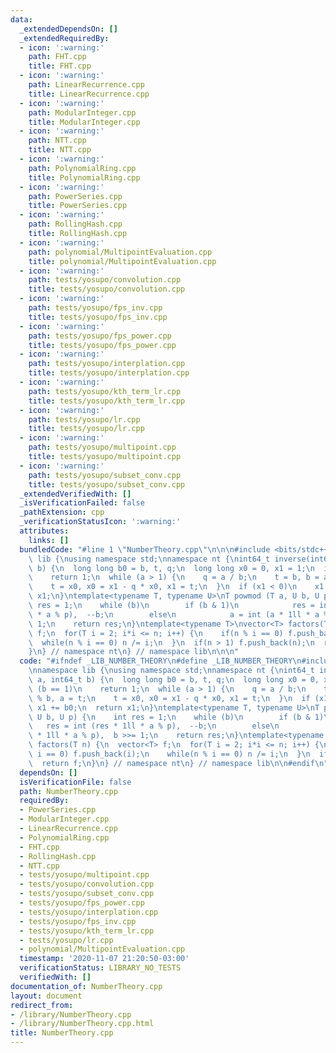 ```yaml
---
data:
  _extendedDependsOn: []
  _extendedRequiredBy:
  - icon: ':warning:'
    path: FHT.cpp
    title: FHT.cpp
  - icon: ':warning:'
    path: LinearRecurrence.cpp
    title: LinearRecurrence.cpp
  - icon: ':warning:'
    path: ModularInteger.cpp
    title: ModularInteger.cpp
  - icon: ':warning:'
    path: NTT.cpp
    title: NTT.cpp
  - icon: ':warning:'
    path: PolynomialRing.cpp
    title: PolynomialRing.cpp
  - icon: ':warning:'
    path: PowerSeries.cpp
    title: PowerSeries.cpp
  - icon: ':warning:'
    path: RollingHash.cpp
    title: RollingHash.cpp
  - icon: ':warning:'
    path: polynomial/MultipointEvaluation.cpp
    title: polynomial/MultipointEvaluation.cpp
  - icon: ':warning:'
    path: tests/yosupo/convolution.cpp
    title: tests/yosupo/convolution.cpp
  - icon: ':warning:'
    path: tests/yosupo/fps_inv.cpp
    title: tests/yosupo/fps_inv.cpp
  - icon: ':warning:'
    path: tests/yosupo/fps_power.cpp
    title: tests/yosupo/fps_power.cpp
  - icon: ':warning:'
    path: tests/yosupo/interplation.cpp
    title: tests/yosupo/interplation.cpp
  - icon: ':warning:'
    path: tests/yosupo/kth_term_lr.cpp
    title: tests/yosupo/kth_term_lr.cpp
  - icon: ':warning:'
    path: tests/yosupo/lr.cpp
    title: tests/yosupo/lr.cpp
  - icon: ':warning:'
    path: tests/yosupo/multipoint.cpp
    title: tests/yosupo/multipoint.cpp
  - icon: ':warning:'
    path: tests/yosupo/subset_conv.cpp
    title: tests/yosupo/subset_conv.cpp
  _extendedVerifiedWith: []
  _isVerificationFailed: false
  _pathExtension: cpp
  _verificationStatusIcon: ':warning:'
  attributes:
    links: []
  bundledCode: "#line 1 \"NumberTheory.cpp\"\n\n\n#include <bits/stdc++.h>\n\nnamespace\
    \ lib {\nusing namespace std;\nnamespace nt {\nint64_t inverse(int64_t a, int64_t\
    \ b) {\n  long long b0 = b, t, q;\n  long long x0 = 0, x1 = 1;\n  if (b == 1)\n\
    \    return 1;\n  while (a > 1) {\n    q = a / b;\n    t = b, b = a % b, a = t;\n\
    \    t = x0, x0 = x1 - q * x0, x1 = t;\n  }\n  if (x1 < 0)\n    x1 += b0;\n  return\
    \ x1;\n}\ntemplate<typename T, typename U>\nT powmod (T a, U b, U p) {\n    int\
    \ res = 1;\n    while (b)\n        if (b & 1)\n            res = int (res * 1ll\
    \ * a % p),  --b;\n        else\n            a = int (a * 1ll * a % p),  b >>=\
    \ 1;\n    return res;\n}\ntemplate<typename T>\nvector<T> factors(T n) {\n  vector<T>\
    \ f;\n  for(T i = 2; i*i <= n; i++) {\n    if(n % i == 0) f.push_back(i);\n  \
    \  while(n % i == 0) n /= i;\n  }\n  if(n > 1) f.push_back(n);\n  return f;\n\
    }\n} // namespace nt\n} // namespace lib\n\n\n"
  code: "#ifndef _LIB_NUMBER_THEORY\n#define _LIB_NUMBER_THEORY\n#include <bits/stdc++.h>\n\
    \nnamespace lib {\nusing namespace std;\nnamespace nt {\nint64_t inverse(int64_t\
    \ a, int64_t b) {\n  long long b0 = b, t, q;\n  long long x0 = 0, x1 = 1;\n  if\
    \ (b == 1)\n    return 1;\n  while (a > 1) {\n    q = a / b;\n    t = b, b = a\
    \ % b, a = t;\n    t = x0, x0 = x1 - q * x0, x1 = t;\n  }\n  if (x1 < 0)\n   \
    \ x1 += b0;\n  return x1;\n}\ntemplate<typename T, typename U>\nT powmod (T a,\
    \ U b, U p) {\n    int res = 1;\n    while (b)\n        if (b & 1)\n         \
    \   res = int (res * 1ll * a % p),  --b;\n        else\n            a = int (a\
    \ * 1ll * a % p),  b >>= 1;\n    return res;\n}\ntemplate<typename T>\nvector<T>\
    \ factors(T n) {\n  vector<T> f;\n  for(T i = 2; i*i <= n; i++) {\n    if(n %\
    \ i == 0) f.push_back(i);\n    while(n % i == 0) n /= i;\n  }\n  if(n > 1) f.push_back(n);\n\
    \  return f;\n}\n} // namespace nt\n} // namespace lib\n\n#endif\n"
  dependsOn: []
  isVerificationFile: false
  path: NumberTheory.cpp
  requiredBy:
  - PowerSeries.cpp
  - ModularInteger.cpp
  - LinearRecurrence.cpp
  - PolynomialRing.cpp
  - FHT.cpp
  - RollingHash.cpp
  - NTT.cpp
  - tests/yosupo/multipoint.cpp
  - tests/yosupo/convolution.cpp
  - tests/yosupo/subset_conv.cpp
  - tests/yosupo/fps_power.cpp
  - tests/yosupo/interplation.cpp
  - tests/yosupo/fps_inv.cpp
  - tests/yosupo/kth_term_lr.cpp
  - tests/yosupo/lr.cpp
  - polynomial/MultipointEvaluation.cpp
  timestamp: '2020-11-07 21:20:50-03:00'
  verificationStatus: LIBRARY_NO_TESTS
  verifiedWith: []
documentation_of: NumberTheory.cpp
layout: document
redirect_from:
- /library/NumberTheory.cpp
- /library/NumberTheory.cpp.html
title: NumberTheory.cpp
---
```

